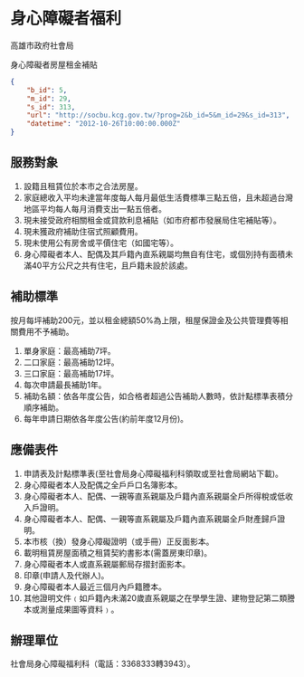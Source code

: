 # 身心障礙者福利

高雄市政府社會局

身心障礙者房屋租金補貼

```json
{
    "b_id": 5,
    "m_id": 29,
    "s_id": 313,
    "url": "http://socbu.kcg.gov.tw/?prog=2&b_id=5&m_id=29&s_id=313",
    "datetime": "2012-10-26T10:00:00.000Z"
}

```
## 服務對象

1. 設籍且租賃位於本市之合法房屋。
2. 家庭總收入平均未達當年度每人每月最低生活費標準三點五倍，且未超過台灣地區平均每人每月消費支出一點五倍者。
3. 現未接受政府相關租金或貸款利息補貼（如市府都市發展局住宅補貼等）。
4. 現未獲政府補助住宿式照顧費用。
5. 現未使用公有房舍或平價住宅（如國宅等）。
6. 身心障礙者本人、配偶及其戶籍內直系親屬均無自有住宅，或個別持有面積未滿40平方公尺之共有住宅，且戶籍未設於該處。

## 補助標準

按月每坪補助200元，並以租金總額50%為上限，租屋保證金及公共管理費等相關費用不予補助。

1. 單身家庭：最高補助7坪。
2. 二口家庭：最高補助12坪。
3. 三口家庭：最高補助17坪。
4. 每次申請最長補助1年。
5. 補助名額：依各年度公告，如合格者超過公告補助人數時，依計點標準表積分順序補助。
6. 每年申請日期依各年度公告(約前年度12月份)。

## 應備表件

1. 申請表及計點標準表(至社會局身心障礙福利科領取或至社會局網站下載)。
2. 身心障礙者本人及配偶之全戶戶口名簿影本。
3. 身心障礙者本人、配偶、一親等直系親屬及戶籍內直系親屬全戶所得稅或低收入戶證明。
4. 身心障礙者本人、配偶、一親等直系親屬及戶籍內直系親屬全戶財產歸戶證明。
5. 本市核（換）發身心障礙證明（或手冊）正反面影本。
6. 載明租賃房屋面積之租賃契約書影本(需蓋房東印章)。
7. 身心障礙者本人或直系親屬郵局存摺封面影本。
8. 印章(申請人及代辦人)。
9. 身心障礙者本人最近三個月內戶籍謄本。
10. 其他證明文件﹙如戶籍內未滿20歲直系親屬之在學學生證、建物登記第二類謄本或測量成果圖等資料﹚。

## 辦理單位

社會局身心障礙福利科（電話：3368333轉3943）。
